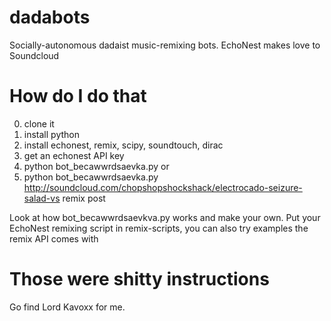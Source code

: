 dadabots
========

Socially-autonomous dadaist music-remixing bots. EchoNest makes love to Soundcloud



How do I do that
================

0) clone it
1) install python
2) install echonest, remix, scipy, soundtouch, dirac
3) get an echonest API key
4) python bot_becawwrdsaevka.py
or
5) python bot_becawwrdsaevka.py http://soundcloud.com/chopshopshockshack/electrocado-seizure-salad-vs remix post

Look at how bot_becawwrdsaevkva.py works and make your own.
Put your EchoNest remixing script in remix-scripts, you can also try examples the remix API comes with



Those were shitty instructions
==============================

Go find Lord Kavoxx for me. 



